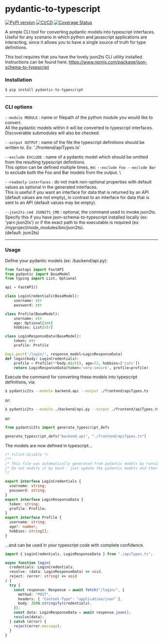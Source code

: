 # pydantic-to-typescript

[![PyPI version](https://badge.fury.io/py/pydantic-to-typescript.svg)](https://badge.fury.io/py/pydantic-to-typescript)
[![CI/CD](https://github.com/phillipdupuis/pydantic-to-typescript/actions/workflows/cicd.yml/badge.svg)](https://github.com/phillipdupuis/pydantic-to-typescript/actions/workflows/cicd.yml)
[![Coverage Status](https://coveralls.io/repos/github/phillipdupuis/pydantic-to-typescript/badge.svg?branch=master)](https://coveralls.io/github/phillipdupuis/pydantic-to-typescript?branch=master)

A simple CLI tool for converting pydantic models into typescript interfaces. Useful for any scenario in which python and javascript applications are interacting, since it allows you to have a single source of truth for type definitions.

This tool requires that you have the lovely json2ts CLI utility installed. Instructions can be found here: https://www.npmjs.com/package/json-schema-to-typescript

### Installation

```bash
$ pip install pydantic-to-typescript
```

---

### CLI options

`--module MODULE`
: name or filepath of the python module you would like to convert. \
All the pydantic models within it will be converted to typescript interfaces. \
Discoverable submodules will also be checked.

`--output OUTPUT`
: name of the file the typescript definitions should be written to. Ex: './frontend/apiTypes.ts'

`--exclude EXCLUDE`
: name of a pydantic model which should be omitted from the resulting typescript definitions. \
This option can be defined multiple times,
ex: `--exclude Foo --exclude Bar` to exclude both the Foo and Bar models from the output. \

`--readonly-interfaces`
: do not mark non-optional properties with default values as optional in the generated interfaces. \
This is useful if you want an interface for data that is returned by an API (default values are not empty),
in contrast to an interface for data that is sent to an API (default values may be empty).

`--json2ts-cmd JSON2TS_CMD`
: optional, the command used to invoke json2ts. \
Specify this if you have json-schema-to-typescript installed locally (ex: 'yarn json2ts')
or if the exact path to the executable is required (ex: /myproject/node_modules/bin/json2ts). \
(default: json2ts)

---

### Usage

Define your pydantic models (ex: /backend/api.py):

```python
from fastapi import FastAPI
from pydantic import BaseModel
from typing import List, Optional

api = FastAPI()

class LoginCredentials(BaseModel):
    username: str
    password: str

class Profile(BaseModel):
    username: str
    age: Optional[int]
    hobbies: List[str]

class LoginResponseData(BaseModel):
    token: str
    profile: Profile

@api.post('/login/', response_model=LoginResponseData)
def login(body: LoginCredentials):
    profile = Profile(**body.dict(), age=72, hobbies=['cats'])
    return LoginResponseData(token='very-secure', profile=profile)
```

Execute the command for converting these models into typescript definitions, via:

```bash
$ pydantic2ts --module backend.api --output ./frontend/apiTypes.ts
```

or:

```bash
$ pydantic2ts --module ./backend/api.py --output ./frontend/apiTypes.ts
```

or:

```python
from pydantic2ts import generate_typescript_defs

generate_typescript_defs("backend.api", "./frontend/apiTypes.ts")
```

The models are now defined in typescript...

```ts
/* tslint:disable */
/**
/* This file was automatically generated from pydantic models by running pydantic2ts.
/* Do not modify it by hand - just update the pydantic models and then re-run the script
*/

export interface LoginCredentials {
  username: string;
  password: string;
}
export interface LoginResponseData {
  token: string;
  profile: Profile;
}
export interface Profile {
  username: string;
  age?: number;
  hobbies: string[];
}
```

...and can be used in your typescript code with complete confidence.

```ts
import { LoginCredentials, LoginResponseData } from "./apiTypes.ts";

async function login(
  credentials: LoginCredentials,
  resolve: (data: LoginResponseData) => void,
  reject: (error: string) => void
) {
  try {
    const response: Response = await fetch("/login/", {
      method: "POST",
      headers: { "Content-Type": "application/json" },
      body: JSON.stringify(credentials),
    });
    const data: LoginResponseData = await response.json();
    resolve(data);
  } catch (error) {
    reject(error.message);
  }
}
```
